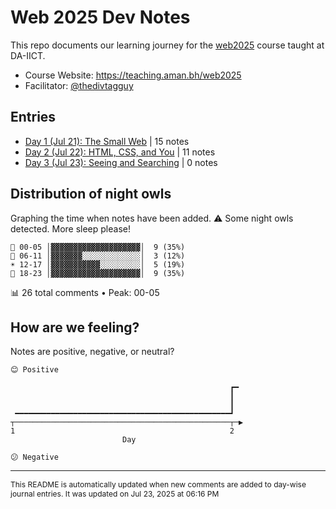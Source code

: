 # Web 2025 Dev Notes

This repo documents our learning journey for the [web2025](https://teaching.aman.bh/web2025) course taught at DA-IICT.

- Course Website: https://teaching.aman.bh/web2025
- Facilitator: [@thedivtagguy](https://github.com/thedivtagguy)


## Entries

- [Day 1 (Jul 21): The Small Web](https://github.com/open-making/web2025-dev-notes/issues/1) | 15 notes
- [Day 2 (Jul 22): HTML, CSS, and You](https://github.com/open-making/web2025-dev-notes/issues/3) | 11 notes
- [Day 3 (Jul 23): Seeing and Searching](https://github.com/open-making/web2025-dev-notes/issues/4) | 0 notes


## Distribution of night owls

Graphing the time when notes have been added. ⚠️ Some night owls detected. More sleep please!

```
🌙 00-05 │▓▓▓▓▓▓▓▓▓▓▓▓▓▓▓▓▓▓▓▓│  9 (35%)
🌅 06-11 │▓▓▓▓▓▓▓░░░░░░░░░░░░░│  3 (12%)
☀️ 12-17 │▓▓▓▓▓▓▓▓▓▓▓░░░░░░░░░│  5 (19%)
🌆 18-23 │▓▓▓▓▓▓▓▓▓▓▓▓▓▓▓▓▓▓▓▓│  9 (35%)
```
📊 26 total comments • Peak: 00-05

## How are we feeling?

Notes are positive, negative, or neutral?

```
😊 Positive

                                                 ┏━ 
                                                 ┃  
                                                 ┃  
 ━━━━━━━━━━━━━━━━━━━━━━━━━━━━━━━━━━━━━━━━━━━━━━━━┛  
┬────────────────────────────────────────────────┬─▶
1                                                2  
                         Day                         

😕 Negative
```


---

<span style="font-size: 12px;">This README is automatically updated when new comments are added to day-wise journal entries. It was updated on Jul 23, 2025 at 06:16 PM</span>

